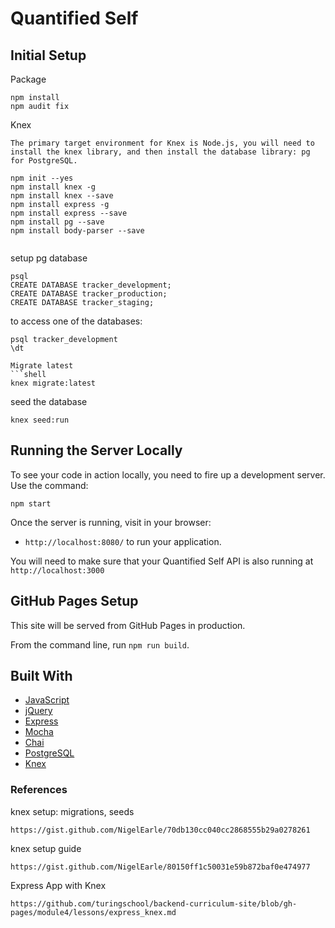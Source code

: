 # Quantified Self

## Initial Setup
Package
```shell
npm install
npm audit fix
```
Knex
  ```shell
  The primary target environment for Knex is Node.js, you will need to install the knex library, and then install the database library: pg for PostgreSQL.

  npm init --yes
  npm install knex -g
  npm install knex --save
  npm install express -g
  npm install express --save
  npm install pg --save
  npm install body-parser --save


```
setup pg database
```pg
psql
CREATE DATABASE tracker_development;
CREATE DATABASE tracker_production;
CREATE DATABASE tracker_staging;
```
to access one of the databases:
```pg
psql tracker_development
\dt
```
  ```
Migrate latest
  ```shell
knex migrate:latest
  ```
seed the database
  ```shell
knex seed:run
  ```

## Running the Server Locally

To see your code in action locally, you need to fire up a development server. Use the command:

```shell
npm start
```

Once the server is running, visit in your browser:

* `http://localhost:8080/` to run your application.

You will need to make sure that your Quantified Self API is also running at `http://localhost:3000`

## GitHub Pages Setup

This site will be served from GitHub Pages in production.

From the command line, run `npm run build`.

## Built With

* [JavaScript](https://www.javascript.com/)
* [jQuery](https://jquery.com/)
* [Express](https://expressjs.com/)
* [Mocha](https://mochajs.org/)
* [Chai](https://chaijs.com/)
* [PostgreSQL](https://www.postgresql.org/docs/)
* [Knex](https://knexjs.org/)

### References

knex setup: migrations, seeds
```https
https://gist.github.com/NigelEarle/70db130cc040cc2868555b29a0278261
```
knex setup guide
```https
https://gist.github.com/NigelEarle/80150ff1c50031e59b872baf0e474977
```
Express App with Knex
```https
https://github.com/turingschool/backend-curriculum-site/blob/gh-pages/module4/lessons/express_knex.md
```
